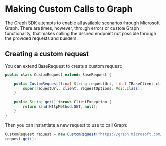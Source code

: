 # Making Custom Calls to Graph

The Graph SDK attempts to enable all available scenarios through Microsoft Graph. There are times, however, through errors or custom Graph functionality, that makes calling the desired endpoint not possible through the provided requests and builders.

## Creating a custom request
You can extend BaseRequest to create a custom request:

```Java
public class CustomRequest extends BaseRequest {

    public CustomRequest(final String requestUrl, final IBaseClient client, final java.util.List<Option> requestOptions) {
        super(requestUrl, client, requestOptions, Void.class);
    }

    public String get() throws ClientException {
        return send(HttpMethod.GET, null);
    }
}
```
Then you can instantiate a new request to use to call Graph:

```Java
CustomRequest request = new CustomRequest("https://graph.microsoft.com/v1.0/custom", graphServiceClient, requestOptions);
request.get();
```
